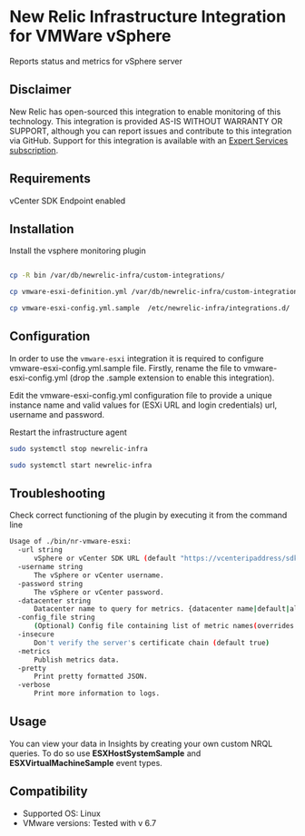 # New Relic Infrastructure Integration for VMWare vSphere

Reports status and metrics for vSphere server

## Disclaimer

New Relic has open-sourced this integration to enable monitoring of this technology. This integration is provided AS-IS WITHOUT WARRANTY OR SUPPORT, although you can report issues and contribute to this integration via GitHub. Support for this integration is available with an [Expert Services subscription](https://newrelic.com/expertservices).

## Requirements

vCenter SDK Endpoint enabled

## Installation

Install the vsphere monitoring plugin

```sh

cp -R bin /var/db/newrelic-infra/custom-integrations/

cp vmware-esxi-definition.yml /var/db/newrelic-infra/custom-integrations/

cp vmware-esxi-config.yml.sample  /etc/newrelic-infra/integrations.d/

```

## Configuration

In order to use the `vmware-esxi` integration it is required to configure vmware-esxi-config.yml.sample file. Firstly, rename the file to vmware-esxi-config.yml (drop the .sample extension to enable this integration).

Edit the vmware-esxi-config.yml configuration file to provide a unique instance name and valid values for (ESXi URL and login credentials) url, username and password.

Restart the infrastructure agent

```sh
sudo systemctl stop newrelic-infra

sudo systemctl start newrelic-infra
```

## Troubleshooting

Check correct functioning of the plugin by executing it from the command line

```sh
Usage of ./bin/nr-vmware-esxi:
  -url string
      vSphere or vCenter SDK URL (default "https://vcenteripaddress/sdk")
  -username string
      The vSphere or vCenter username.
  -password string
      The vSphere or vCenter password.
  -datacenter string
      Datacenter name to query for metrics. {datacenter name|default|all}. `all` will discover all available datacenters. `default` will only query the default datacenter. (default "default")
  -config_file string
      (Optional) Config file containing list of metric names(overrides default config)
  -insecure
      Don't verify the server's certificate chain (default true)
  -metrics
      Publish metrics data.
  -pretty
      Print pretty formatted JSON.
  -verbose
      Print more information to logs.
```

## Usage

You can view your data in Insights by creating your own custom NRQL queries. To
do so use **ESXHostSystemSample** and **ESXVirtualMachineSample** event types.

## Compatibility

* Supported OS: Linux
* VMware versions: Tested with v 6.7

